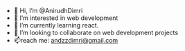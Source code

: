 - 👋 Hi, I’m @AnirudhDimri
- 👀 I’m interested in web development
- 🌱 I’m currently learning react.
- 💞️ I’m looking to collaborate on web development projects
- 📫reach me: andzzdimri@gmail.com

<!---
AnirudhDimri/AnirudhDimri is a ✨ special ✨ repository because its `README.md` (this file) appears on your GitHub profile.
You can click the Preview link to take a look at your changes.
--->
